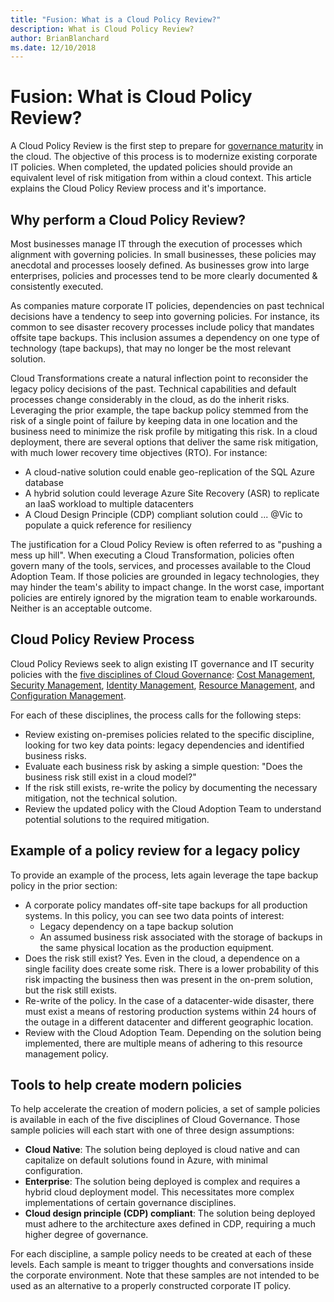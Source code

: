 ```yaml
---
title: "Fusion: What is a Cloud Policy Review?"
description: What is Cloud Policy Review?
author: BrianBlanchard
ms.date: 12/10/2018
---
```


# Fusion: What is Cloud Policy Review?

A Cloud Policy Review is the first step to prepare for [governance maturity](../overview.md) in the cloud. The objective of this process is to modernize existing corporate IT policies. When completed, the updated policies should provide an equivalent level of risk mitigation from within a cloud context. This article explains the Cloud Policy Review process and it's importance.

## Why perform a Cloud Policy Review?

Most businesses manage IT through the execution of processes which alignment with governing policies. In small businesses, these policies may anecdotal and processes loosely defined. As businesses grow into large enterprises, policies and processes tend to be more clearly documented & consistently executed.

As companies mature corporate IT policies, dependencies on past technical decisions have a tendency to seep into governing policies. For instance, its common to see disaster recovery processes include policy that mandates offsite tape backups. This inclusion assumes a dependency on one type of technology (tape backups), that may no longer be the most relevant solution.

Cloud Transformations create a natural inflection point to reconsider the legacy policy decisions of the past. Technical capabilities and default processes change considerably in the cloud, as do the inherit risks. Leveraging the prior example, the tape backup policy stemmed from the risk of a single point of failure by keeping data in one location and the business need to minimize the risk profile by mitigating this risk. In a cloud deployment, there are several options that deliver the same risk mitigation, with much lower recovery time objectives (RTO). For instance:

* A cloud-native solution could enable geo-replication of the SQL Azure database
* A hybrid solution could leverage Azure Site Recovery (ASR) to replicate an IaaS workload to multiple datacenters
* A Cloud Design Principle (CDP) compliant solution could ... @Vic to populate a quick reference for resiliency

The justification for a Cloud Policy Review is often referred to as "pushing a mess up hill". When executing a Cloud Transformation, policies often govern many of the tools, services, and processes available to the Cloud Adoption Team. If those policies are grounded in legacy technologies, they may hinder the team's ability to impact change. In the worst case, important policies are entirely ignored by the migration team to enable workarounds. Neither is an acceptable outcome.

## Cloud Policy Review Process

Cloud Policy Reviews seek to align existing IT governance and IT security policies with the [five disciplines of Cloud Governance](../overview.md): [Cost Management](../cost-management/overview.md), [Security Management](../security-management/overview.md), [Identity Management](../identity-management/overview.md), [Resource Management](../resource-management/overview.md), and [Configuration Management](../configuration-management/overview.md).

For each of these disciplines, the process calls for the following steps:

* Review existing on-premises policies related to the specific discipline, looking for two key data points: legacy dependencies and identified business risks.
* Evaluate each business risk by asking a simple question: "Does the business risk still exist in a cloud model?"
* If the risk still exists, re-write the policy by documenting the necessary mitigation, not the technical solution.
* Review the updated policy with the Cloud Adoption Team to understand potential solutions to the required mitigation.

## Example of a policy review for a legacy policy

To provide an example of the process, lets again leverage the tape backup policy in the prior section:

* A corporate policy mandates off-site tape backups for all production systems. In this policy, you can see two data points of interest:
    * Legacy dependency on a tape backup solution
    * An assumed business risk associated with the storage of backups in the same physical location as the production equipment.
* Does the risk still exist? Yes. Even in the cloud, a dependence on a single facility does create some risk. There is a lower probability of this risk impacting the business then was present in the on-prem solution, but the risk still exists.
* Re-write of the policy. In the case of a datacenter-wide disaster, there must exist a means of restoring production systems within 24 hours of the outage in a different datacenter and different geographic location.
* Review with the Cloud Adoption Team. Depending on the solution being implemented, there are multiple means of adhering to this resource management policy.

## Tools to help create modern policies

To help accelerate the creation of modern policies, a set of sample policies is available in each of the five disciplines of Cloud Governance. Those sample policies will each start with one of three design assumptions:

* **Cloud Native**: The solution being deployed is cloud native and can capitalize on default solutions found in Azure, with minimal configuration.
* **Enterprise**: The solution being deployed is complex and requires a hybrid cloud deployment model. This necessitates more complex implementations of certain governance disciplines.
* **Cloud design principle (CDP) compliant**: The solution being deployed must adhere to the architecture axes defined in CDP, requiring a much higher degree of governance.  

For each discipline, a sample policy needs to be created at each of these levels. Each sample is meant to trigger thoughts and conversations inside the corporate environment. Note that these samples are not intended to be used as an alternative to a properly constructed corporate IT policy.
